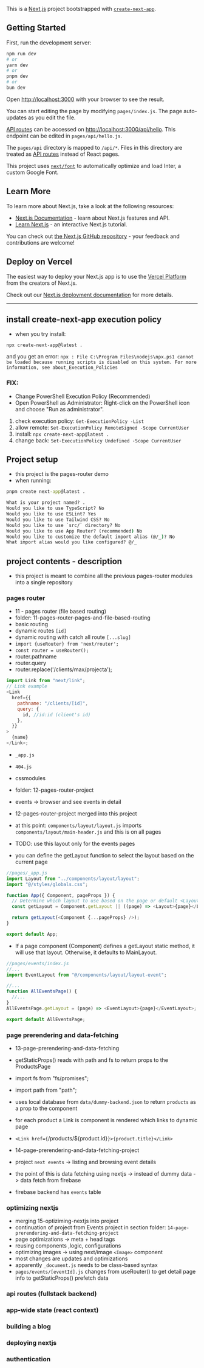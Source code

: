 This is a [Next.js](https://nextjs.org/) project bootstrapped with [`create-next-app`](https://github.com/vercel/next.js/tree/canary/packages/create-next-app).

## Getting Started

First, run the development server:

```bash
npm run dev
# or
yarn dev
# or
pnpm dev
# or
bun dev
```

Open [http://localhost:3000](http://localhost:3000) with your browser to see the result.

You can start editing the page by modifying `pages/index.js`. The page auto-updates as you edit the file.

[API routes](https://nextjs.org/docs/api-routes/introduction) can be accessed on [http://localhost:3000/api/hello](http://localhost:3000/api/hello). This endpoint can be edited in `pages/api/hello.js`.

The `pages/api` directory is mapped to `/api/*`. Files in this directory are treated as [API routes](https://nextjs.org/docs/api-routes/introduction) instead of React pages.

This project uses [`next/font`](https://nextjs.org/docs/basic-features/font-optimization) to automatically optimize and load Inter, a custom Google Font.

## Learn More

To learn more about Next.js, take a look at the following resources:

- [Next.js Documentation](https://nextjs.org/docs) - learn about Next.js features and API.
- [Learn Next.js](https://nextjs.org/learn) - an interactive Next.js tutorial.

You can check out [the Next.js GitHub repository](https://github.com/vercel/next.js/) - your feedback and contributions are welcome!

## Deploy on Vercel

The easiest way to deploy your Next.js app is to use the [Vercel Platform](https://vercel.com/new?utm_medium=default-template&filter=next.js&utm_source=create-next-app&utm_campaign=create-next-app-readme) from the creators of Next.js.

Check out our [Next.js deployment documentation](https://nextjs.org/docs/deployment) for more details.

---

## install create-next-app execution policy

- when you try install:

```
npx create-next-app@latest .
```

and you get an error:
`npx : File C:\Program Files\nodejs\npx.ps1 cannot be loaded because running scripts is disabled on this system. For more information, see about_Execution_Policies`

### FIX:

- Change PowerShell Execution Policy (Recommended)
- Open PowerShell as Administrator: Right-click on the PowerShell icon and choose "Run as administrator".

1. check execution policy: `Get-ExecutionPolicy -List`
2. allow remote: `Set-ExecutionPolicy RemoteSigned -Scope CurrentUser`
3. install: `npx create-next-app@latest .`
4. change back: `Set-ExecutionPolicy Undefined -Scope CurrentUser`

## Project setup

- this project is the pages-router demo
- when running:

```cmd
pnpm create next-app@latest .

What is your project named? .
Would you like to use TypeScript? No
Would you like to use ESLint? Yes
Would you like to use Tailwind CSS? No
Would you like to use `src/` directory? No
Would you like to use App Router? (recommended) No
Would you like to customize the default import alias (@/_)? No
What import alias would you like configured? @/_
```

## project contents - description

- this project is meant to combine all the previous pages-router modules into a single repository

### pages router

- 11 - pages router (file based routing)
- folder: 11-pages-router-pages-and-file-based-routing
- basic routing
- dynamic routes `[id]`
- dynamic routing with catch all route `[...slug]`
- `import {useRouter} from 'next/router';`
- `const router = useRouter();`
- router.pathname
- router.query
- router.replace('/clients/max/projecta');

```js
import Link from "next/link";
// Link example
<Link
  href={{
    pathname: "/clients/[id]",
    query: {
      id, //id:id (client's id)
    },
  }}
>
  {name}
</Link>;
```

- `_app.js`
- `404.js`
- cssmodules

- folder: 12-pages-router-project

- events -> browser and see events in detail
- 12-pages-router-project merged into this project
- at this point: `components/layout/layout.js` imports `components/layout/main-header.js` and this is on all pages
- TODO: use this layout only for the events pages
- you can define the getLayout function to select the layout based on the current page

```js
//pages/_app.js
import Layout from "../components/layout/layout";
import "@/styles/globals.css";

function App({ Component, pageProps }) {
  // Determine which layout to use based on the page or default <Layout>
  const getLayout = Component.getLayout || ((page) => <Layout>{page}</Layout>);

  return getLayout(<Component {...pageProps} />);
}

export default App;
```

- If a page component (Component) defines a getLayout static method, it will use that layout.
  Otherwise, it defaults to MainLayout.

```js
//pages/events/index.js
//...
import EventLayout from "@/components/layout/layout-event";

//...
function AllEventsPage() {
  //...
}
AllEventsPage.getLayout = (page) => <EventLayout>{page}</EventLayout>;

export default AllEventsPage;
```

### page prerendering and data-fetching

- 13-page-prerendering-and-data-fetching
- getStaticProps() reads with path and fs to return props to the ProductsPage
- import fs from "fs/promises";
- import path from "path";
- uses local database from `data/dummy-backend.json` to return `products` as a prop to the component
- for each product a Link is component is rendered which links to dynamic page
- `<Link href={`/products/${product.id}`}>{product.title}</Link>`

- 14-page-prerendering-and-data-fetching-project
- project `next events` -> listing and browsing event details
- the point of this is data fetching using nextjs -> instead of dummy data -> data fetch from firebase
- firebase backend has `events` table

### optimizing nextjs

- merging 15-optiziming-nextjs into project
- continuation of project from Events project in section folder: `14-page-prerendering-and-data-fetching-project`
- page optimizations -> meta + head tags
- reusing components ,logic, configurations
- optimizing images -> using next/image `<Image>` component
- most changes are updates and optimizations
- apparently `_document.js` needs to be class-based syntax
- `pages/events/[eventId].js` changes from useRouter() to get detail page info to getStaticProps() prefetch data

### api routes (fullstack backend)

### app-wide state (react context)

### building a blog

### deploying nextjs

### authentication
